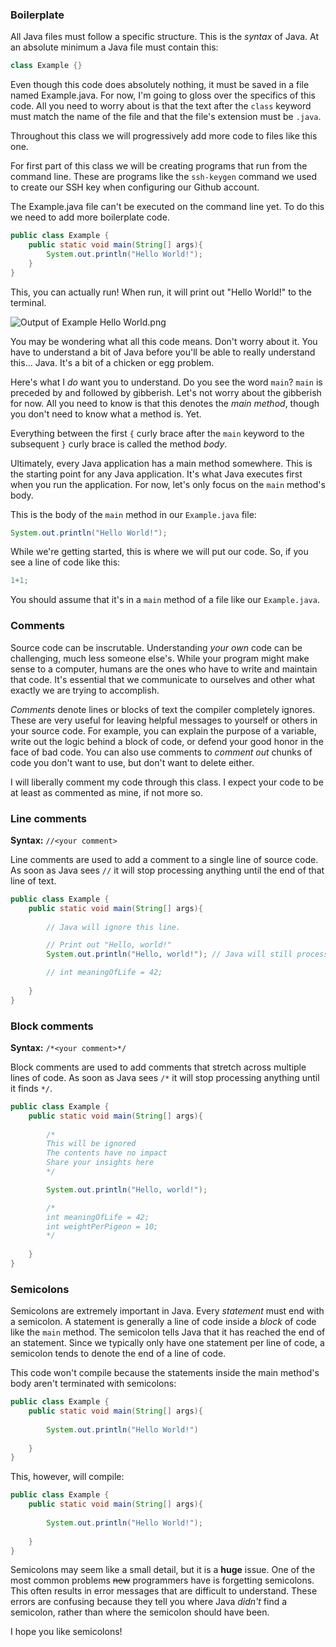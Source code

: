 ### Boilerplate

All Java files must follow a specific structure. This is the _syntax_ of Java. At an absolute minimum a Java file must contain this:

```java
class Example {}
```

<!-- demo: create this file in a text editor and compile it -->

Even though this code does absolutely nothing, it must be saved in a file named Example.java. For now, I'm going to gloss over the specifics of this code. All you need to worry about is that the text after the `class` keyword must match the name of the file and that the file's extension must be `.java`.

<!-- demo: rename Example and show that it doesn't work -->

Throughout this class we will progressively add more code to files like this one.

For first part of this class we will be creating programs that run from the command line. These are programs like the `ssh-keygen` command we used to create our SSH key when configuring our Github account. 

The Example.java file can't be executed on the command line yet. To do this we need to add more boilerplate code.

```java
public class Example {
    public static void main(String[] args){
        System.out.println("Hello World!");
    }
}
```

This, you can actually run! When run, it will print out "Hello World!" to the terminal.

![Output of Example Hello World.png](https://tiy-learn-content.s3.amazonaws.com/0d74569a-Output%20of%20Example%20Hello%20World.png)

<!-- demo: demo this -->

You may be wondering what all this code means. Don't worry about it. You have to understand a bit of Java before you'll be able to really understand this... Java. It's a bit of a chicken or egg problem.

Here's what I _do_ want you to understand. Do you see the word `main`? `main` is preceded by and followed by gibberish. Let's not worry about the gibberish for now. All you need to know is that this denotes the _main method_, though you don't need to know what a method is. Yet. 

Everything between the first `{` curly brace after the `main` keyword to the subsequent `}` curly brace is called the method *body*.

Ultimately, every Java application has a main method somewhere. This is the starting point for any Java application. It's what Java executes first when you run the application. For now, let's only focus on the `main` method's body. 

This is the body of the `main` method in our `Example.java` file:

```java
System.out.println("Hello World!");
```

While we're getting started, this is where we will put our code. So, if you see a line of code like this:

```java
1+1;
```

You should assume that it's in a `main` method of a file like our `Example.java`.

### Comments

Source code can be inscrutable. Understanding _your own_ code can be challenging, much less someone else's. While your program might make sense to a computer, humans are the ones who have to write and maintain that code. It's essential that we communicate to ourselves and other what exactly we are trying to accomplish. 

_Comments_ denote lines or blocks of text the compiler completely ignores. These are very useful for leaving helpful messages to yourself or others in your source code. For example, you can explain the purpose of a variable, write out the logic behind a block of code, or defend your good honor in the face of bad code. 
You can also use comments to _comment out_ chunks of code you don't want to use, but don't want to delete either. 

I will liberally comment my code through this class. I expect your code to be at least as commented as mine, if not more so.

### Line comments

**Syntax:** `//<your comment>`

Line comments are used to add a comment to a single line of source code. As soon as Java sees `//` it will stop processing anything until the end of that line of text.

```java
public class Example {
    public static void main(String[] args){
    
        // Java will ignore this line.

        // Print out "Hello, world!"
        System.out.println("Hello, world!"); // Java will still process this line, but it will stop as soon as it finds this comment.  

        // int meaningOfLife = 42;
		
    }
}
```

### Block comments

**Syntax:** `/*<your comment>*/`

Block comments are used to add comments that stretch across multiple lines of code. As soon as Java sees `/*` it will stop processing anything until it finds `*/`.

```java
public class Example {
    public static void main(String[] args){
    
        /* 
        This will be ignored
        The contents have no impact
        Share your insights here
        */

        System.out.println("Hello, world!"); 

        /*
        int meaningOfLife = 42;
        int weightPerPigeon = 10;
        */
		
    }
}
```

### Semicolons

Semicolons are extremely important in Java. Every _statement_ must end with a semicolon. A statement is generally a line of code inside a _block_ of code like the `main` method. The semicolon tells Java that it has reached the end of an statement. Since we typically only have one statement per line of code, a semicolon tends to denote the end of a line of code. 

This code won't compile because the statements inside the main method's body aren't terminated with semicolons:

```java
public class Example {
    public static void main(String[] args){
    
        System.out.println("Hello World!")
		
    }
}
```

This, however, will compile:

```java
public class Example {
    public static void main(String[] args){
    
        System.out.println("Hello World!");
		
    }
}
```

Semicolons may seem like a small detail, but it is a **huge** issue. One of the most common problems <span style="text-decoration:line-through;">new</span> programmers have is forgetting semicolons. This often results in error messages that are difficult to understand. These errors are confusing because they tell you where Java _didn't_ find a semicolon, rather than where the semicolon should have been.

<!-- todo: either show an example error message or produce the error in a demo -->

I hope you like semicolons! 
